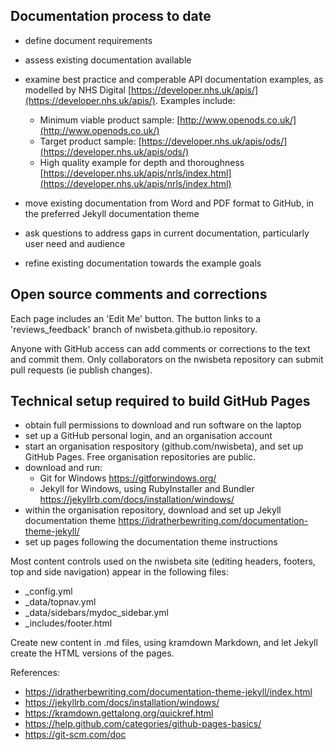 ## Documentation process to date

* define document requirements
* assess existing documentation available
* examine best practice and comperable API documentation examples, as modelled by NHS Digital [https://developer.nhs.uk/apis/](https://developer.nhs.uk/apis/). Examples include:
  * Minimum viable product sample: [http://www.openods.co.uk/](http://www.openods.co.uk/) 
  * Target product sample: [https://developer.nhs.uk/apis/ods/](https://developer.nhs.uk/apis/ods/)
  * High quality example for depth and thoroughness [https://developer.nhs.uk/apis/nrls/index.html](https://developer.nhs.uk/apis/nrls/index.html)
  
* move existing documentation from Word and PDF format to GitHub, in the preferred Jekyll documentation theme
* ask questions to address gaps in current documentation, particularly user need and audience
* refine existing documentation towards the example goals

## Open source comments and corrections

Each page includes an 'Edit Me' button. The button links to a 'reviews_feedback' branch of nwisbeta.github.io repository.

Anyone with GitHub access can add comments or corrections to the text and commit them. 
Only collaborators on the nwisbeta repository can submit pull requests (ie publish changes). 

## Technical setup required to build GitHub Pages

* obtain full permissions to download and run software on the laptop
* set up a GitHub personal login, and an organisation account
* start an organisation respository (github.com/nwisbeta), and set up GitHub Pages. Free organisation repositories are public. 
* download and run:
  * Git for Windows https://gitforwindows.org/
  * Jekyll for Windows, using RubyInstaller and Bundler https://jekyllrb.com/docs/installation/windows/
* within the organisation repository, download and set up Jekyll documentation theme https://idratherbewriting.com/documentation-theme-jekyll/
* set up pages following the documentation theme instructions 

Most content controls used on the nwisbeta site (editing headers, footers, top and side navigation) appear in the following files:

* _config.yml
* _data/topnav.yml
* _data/sidebars/mydoc_sidebar.yml
* _includes/footer.html

Create new content in .md files, using kramdown Markdown, and let Jekyll create the HTML versions of the pages. 

References:

* https://idratherbewriting.com/documentation-theme-jekyll/index.html
* https://jekyllrb.com/docs/installation/windows/
* https://kramdown.gettalong.org/quickref.html
* https://help.github.com/categories/github-pages-basics/
* https://git-scm.com/doc